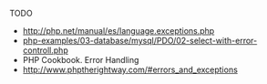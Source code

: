 TODO
- http://php.net/manual/es/language.exceptions.php
- [php-examples/03-database/mysql/PDO/02-select-with-error-controll.php](php-examples/03-database/mysql/PDO/02-select-with-error-controll.php)
- PHP Cookbook. Error Handling
- http://www.phptherightway.com/#errors_and_exceptions

